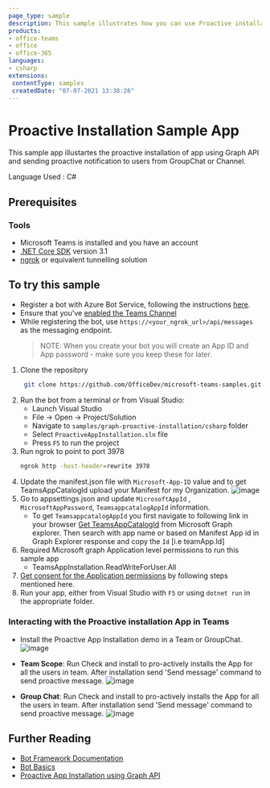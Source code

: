 ```yaml
---
page_type: sample
description: This sample illustrates how you can use Proactive installation of app for user and send proactive notification by calling Microsoft Graph APIs.
products:
- office-teams
- office
- office-365
languages:
- csharp
extensions:
 contentType: samples
 createdDate: "07-07-2021 13:38:26"
---
```


# Proactive Installation Sample App

This sample app illustartes the proactive installation of app using Graph API and sending proactive notification to users from GroupChat or Channel.

Language Used : C#

## Prerequisites
### Tools

- Microsoft Teams is installed and you have an account
- [.NET Core SDK](https://dotnet.microsoft.com/download) version 3.1
- [ngrok](https://ngrok.com/) or equivalent tunnelling solution

## To try this sample

- Register a bot with Azure Bot Service, following the instructions [here](https://docs.microsoft.com/en-us/azure/bot-service/bot-service-quickstart-registration?view=azure-bot-service-3.0).
- Ensure that you've [enabled the Teams Channel](https://docs.microsoft.com/en-us/azure/bot-service/channel-connect-teams?view=azure-bot-service-4.0)
- While registering the bot, use `https://<your_ngrok_url>/api/messages` as the messaging endpoint.
    > NOTE: When you create your bot you will create an App ID and App password - make sure you keep these for later.

1. Clone the repository
   ```bash
    git clone https://github.com/OfficeDev/microsoft-teams-samples.git
    ```
2. Run the bot from a terminal or from Visual Studio:
    - Launch Visual Studio
    - File -> Open -> Project/Solution  
    - Navigate to `samples/graph-proactive-installation/csharp` folder
    - Select `ProactiveAppInstallation.sln` file
    - Press `F5` to run the project
3. Run ngrok to point to port 3978
   ```bash
   ngrok http -host-header=rewrite 3978
    ```
4. Update the manifest.json file with `Microsoft-App-ID` value and to get TeamsAppCatalogId upload your     Manifest  for my Organization.
![image](https://user-images.githubusercontent.com/85157377/122389115-38c9ff80-cf8e-11eb-8cda-0a836cb26b34.png)
5. Go to appsettings.json and update `MicrosoftAppId` ,  `MicrosoftAppPassword`, `TeamsappcatalogAppId` information. 
   - To get `TeamsappcatalogAppId` you first navigate to following link in your browser [Get TeamsAppCatalogId](https://developer.microsoft.com/en-us/graph/graph-explorer?request=appCatalogs%2FteamsApps%3F%24filter%3DdistributionMethod%20eq%20'organization'&method=GET&version=v1.0&GraphUrl=https://graph.microsoft.com) from Microsoft Graph explorer. Then search with app name or based on Manifest App id  in Graph Explorer response and copy the `Id` [i.e teamApp.Id]
6. Required Microsoft graph Application level permissions to run this sample app
     - TeamsAppInstallation.ReadWriteForUser.All
7. [Get consent for the Application permissions](https://docs.microsoft.com/en-us/graph/auth-v2-service?context=graph%2Fapi%2F1.0&view=graph-rest-1.0#3-get-administrator-consent) by following steps mentioned here.
8. Run your app, either from Visual Studio with ```F5``` or using ```dotnet run``` in the appropriate folder.



### Interacting with the Proactive installation App in Teams
- Install the Proactive App Installation demo in a Team or GroupChat.
     ![image](https://user-images.githubusercontent.com/31851992/122173819-cd096900-ce9f-11eb-93a1-8028e6b1a46e.png)

- **Team Scope**: Run Check and install to pro-actively installs the App for all the users in team. After installation send 'Send message' command to send proactive message.
     ![image](https://user-images.githubusercontent.com/31851992/122173110-0ee5df80-ce9f-11eb-8037-4257afa95406.png)
- **Group Chat**:  Run Check and install to pro-actively installs the App for all the users in team. After installation send 'Send message' command to send proactive message.
    ![image](https://user-images.githubusercontent.com/31851992/122173594-83208300-ce9f-11eb-9100-7e9373d2a531.png)


## Further Reading

- [Bot Framework Documentation](https://docs.botframework.com)
- [Bot Basics](https://docs.microsoft.com/azure/bot-service/bot-builder-basics?view=azure-bot-service-4.0)
- [Proactive App Installation using Graph API](https://docs.microsoft.com/en-us/microsoftteams/platform/graph-api/proactive-bots-and-messages/graph-proactive-bots-and-messages?tabs=Csharp)
